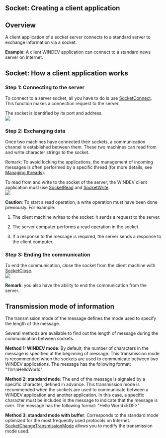 
## Socket: Creating a client application
			



<a name="NOTE1"></a>
<a name="NOTE1_1"></a>


## Overview
<a name="overview_ELTTEXTE000157"></a>
A client application of a socket server connects to a standard server to exchange information via a socket.

**Example**: A client WINDEV application can connect to a standard news server on Internet.







<a name="NOTE2"></a>
<a name="NOTE2_1"></a>


## Socket: How a client application works
<a name="socket_how_client_application_works_ELTTEXTE000181"></a>


### Step 1: Connecting to the server
<a name="step_1_connecting_the_server_ELTPARAGRAPHE000039"></a>

To connect to a server socket, all you have to do is use [SocketConnect](../WDLang3/3070016.md). This function makes a connection request to the server.

The socket is identified by its port and address.
<br>![](https://doc.pcsoft.fr/en-US/images/image.awp?langid=3&name=Client_1.gif)

<a name="NOTE2_2"></a>


### Step 2: Exchanging data
<a name="step_2_exchanging_data_ELTPARAGRAPHE000053"></a>

Once two machines have connected their sockets, a communication channel is established between them. These two machines can read from and write character strings to the socket.

Remark: To avoid locking the applications, the management of incoming messages is often performed by a specific thread (for more details, see [Managing threads](../WDLang1/3077026.md)).

To read from and write to the socket of the server, the WINDEV client application must use [SocketRead](../WDLang3/3070014.md) and [SocketWrite](../WDLang3/3070002.md).
<br>![](https://doc.pcsoft.fr/en-US/images/image.awp?langid=3&name=Client_2.gif)


**Caution**: To start a read operation, a write operation must have been done previously. For example:

1. The client machine writes to the socket: it sends a request to the server.

2. The server computer performs a read operation in the socket.

3. If a response to the message is required, the server sends a response to the client computer.



<a name="NOTE2_3"></a>


### Step 3: Ending the communication
<a name="step_3_ending_the_communication_ELTPARAGRAPHE000081"></a>

To end the communication, close the socket from the client machine with [SocketClose](../WDLang3/3070015.md).
<br>![](https://doc.pcsoft.fr/en-US/images/image.awp?langid=3&name=Client_3.gif)


**Remark**: you also have the ability to end the communication from the server.

<a name="NOTE3"></a>
<a name="NOTE3_1"></a>


## Transmission mode of information
<a name="transmission_mode_information_ELTTEXTE000217"></a>
The transmission mode of the message defines the mode used to specify the length of the message.

Several methods are available to find out the length of message during the communication between sockets.

**Method 1: WINDEV mode**: By default, the number of characters in the message is specified at the beginning of message. This transmission mode is recommended when the sockets are used to communicate between two WINDEV applications.
The message has the following format: "11\\r\\nHelloWorld"

**Method 2: standard mode**: The end of the message is signaled by a specific character, defined in advance. This transmission mode is recommended when the sockets are used to communicate between a WINDEV application and another application. In this case, a specific character must be included in the message to indicate that the message is over.
The message has the following format: "Hello World&lt;EOF&gt;"

**Method 3: standard mode with buffer**: Corresponds to the standard mode optimized for the most frequently used protocols on Internet.
[SocketChangeTransmissionMode](../WDLang3/3070005.md) allows you to modify the transmission mode used.


